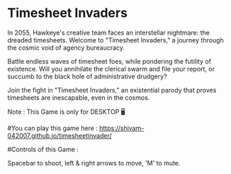 # Timesheet Invaders




In 2055, Hawkeye's creative team faces an interstellar nightmare: the dreaded timesheets. Welcome to "Timesheet Invaders," a journey through the cosmic void of agency bureaucracy.

Battle endless waves of timesheet foes, while pondering the futility of existence. Will you annihilate the clerical swarm and file your report, or succumb to the black hole of administrative drudgery?

Join the fight in "Timesheet Invaders," an existential parody that proves timesheets are inescapable, even in the cosmos.

Note : This Game is only for DESKTOP 🖥️ 

#You can play this game here : https://shivam-042007.github.io/timesheetinvader/

#Controls of this Game : 

Spacebar to shoot, left & right arrows to move, 'M' to mute.
